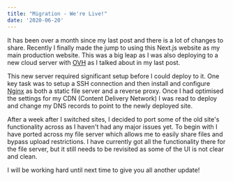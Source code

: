 ```yaml
---
title: "Migration - We're Live!"
date: '2020-06-20'
---
```


It has been over a month since my last post and there is a lot of changes to share. Recently I finally made the jump to using this Next.js website as my main production website. This was a big leap as I was also deploying to a new cloud server with <a href="https://www.ovh.com/">OVH</a> as I talked about in my last post.

This new server required significant setup before I could deploy to it. One key task was to setup a SSH connection and then install and configure <a href="https://www.nginx.com">Nginx</a> as both a static file server and a reverse proxy. Once I had optimised the settings for my CDN (Content Delivery Network) I was read to deploy and change my DNS records to point to the newly deployed site.

After a week after I switched sites, I decided to port some of the old site's functionality across as I haven't had any major issues yet.
To begin with I have ported across my file server which allows me to easily share files and bypass upload restrictions. I have currently got all the functionality there for the file server, but it still needs to be revisited as some of the UI is not clear and clean.

I will be working hard until next time to give you all another update!
